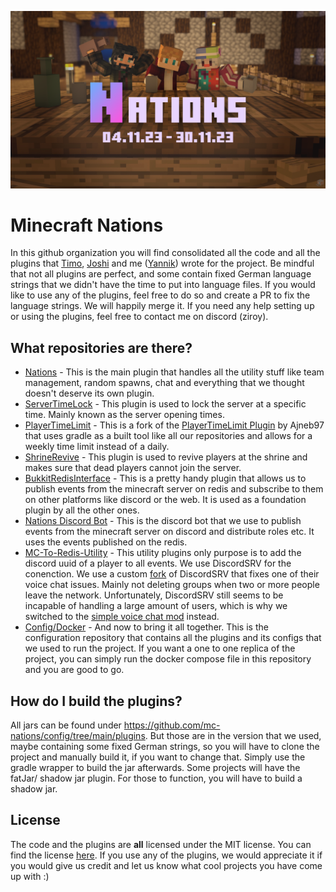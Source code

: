 ![image](../assets/nations.png)


# Minecraft Nations

In this github organization you will find consolidated all the code and all the plugins that [Timo](https://github.com/TPausL), [Joshi](https://github.com/Jozys) and me ([Yannik](https://github.com/ItsZiroy)) wrote for the project. Be mindful that not all plugins are perfect, and some contain fixed German language strings that we didn't have the time to put into language files. If you would like to use any of the plugins, feel free to do so and create a PR to fix the language strings. We will happily merge it. If you need any help setting up or using the plugins, feel free to contact me on discord (ziroy).

## What repositories are there?

- [Nations](https://github.com/mc-nations/nations) - This is the main plugin that handles all the utility stuff like team management, random spawns, chat and everything that we thought doesn't deserve its own plugin.
- [ServerTimeLock](https://github.com/mc-nations/server-time-lock) - This plugin is used to lock the server at a specific time. Mainly known as the server opening times.
- [PlayerTimeLimit](https://github.com/mc-nations/player-time-limit) - This is a fork of the [PlayerTimeLimit Plugin](https://github.com/Ajneb97/PlayerTimeLimit) by Ajneb97 that uses gradle as a built tool like all our repositories and allows for a weekly time limit instead of a daily.
- [ShrineRevive](https://github.com/mc-nations/shrine-revive) - This plugin is used to revive players at the shrine and makes sure that dead players cannot join the server.
- [BukkitRedisInterface](https://github.com/mc-nations/bukkit-redis-interface) - This is a pretty handy plugin that allows us to publish events from the minecraft server on redis and subscribe to them on other platforms like discord or the web. It is used as a foundation plugin by all the other ones.
- [Nations Discord Bot](https://github.com/mc-nations/discord-bot) - This is the discord bot that we use to publish events from the minecraft server on discord and distribute roles etc. It uses the events published on the redis.
- [MC-To-Redis-Utility](https://github.com/mc-nations/mc-to-redis-utility) - This utility plugins only purpose is to add the discord uuid of a player to all events. We use DiscordSRV for the conenction. We use a custom [fork](https://github.com/mc-nations/DiscordSRV) of DiscordSRV that fixes one of their voice chat issues. Mainly not deleting groups when two or more people leave the network. Unfortunately, DiscordSRV still seems to be incapable of handling a large amount of users, which is why we switched to the [simple voice chat mod](https://modrinth.com/plugin/simple-voice-chat/versions) instead. 
- [Config/Docker](https://github.com/mc-nations/config) - And now to bring it all together. This is the configuration repository that contains all the plugins and its configs that we used to run the project. If you want a one to one replica of the project, you can simply run the docker compose file in this repository and you are good to go.

## How do I build the plugins?
All jars can be found under https://github.com/mc-nations/config/tree/main/plugins. But those are in the version that we used, maybe containing some fixed German strings, so you will have to clone the project and manually build it, if you want to change that. Simply use the gradle wrapper to build the jar afterwards. Some projects will have the fatJar/ shadow jar plugin. For those to function, you will have to build a shadow jar.

## License
The code and the plugins are **all** licensed under the MIT license. You can find the license [here](/LICENSE.txt). If you use any of the plugins, we would appreciate it if you would give us credit and let us know what cool projects you have come up with :)